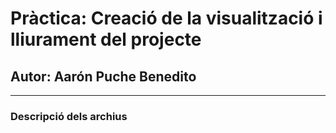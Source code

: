 # Pràctica: Creació de la visualització i lliurament del projecte

## Autor: Aarón Puche Benedito

---

### Descripció dels archius

